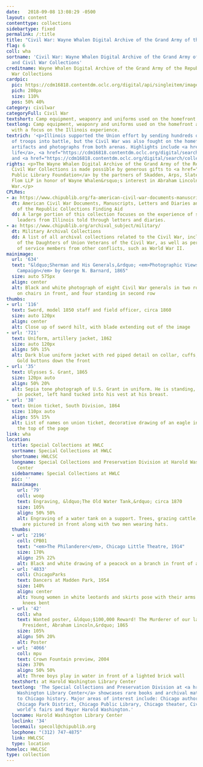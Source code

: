 ```yaml
---
date:   2018-09-08 13:08:29 -0500
layout: content
contenttype: collections
sidebartype: fixed
permalink: /:title
title: "Civil War: Wayne Whalen Digital Archive of the Grand Army of the Republic and Civil War Collections"
flag: 6
coll: wha
sortname: 'Civil War: Wayne Whalen Digital Archive of the Grand Army of the Republic
  and Civil War Collections'
creditname: Wayne Whalen Digital Archive of the Grand Army of the Republic and Civil
  War Collections
cardpic:
  pic: https://cdm16818.contentdm.oclc.org/digital/api/singleitem/image/wha/341/default.jpg
  pich: 280px
  size: 110%
  pos: 50% 40%
category: civilwar
categoryFull: Civil War
textshort: Camp equipment, weaponry and uniforms used on the homefront and the battlefield.
textlong: Camp equipment, weaponry and uniforms used on the homefront and the battlefield,
  with a focus on the Illinois experience.
textrich: '<p>Illinois supported the Union effort by sending hundreds of thousands
  of troops into battle, but the Civil War was also fought on the homefront. </p><p>Examine
  artifacts and photographs from both arenas. Highlights include <a href="https://cdm16818.contentdm.oclc.org/digital/search/collection/wha/searchterm/camp+life/field/subjeb/mode/all/conn/and/order/title/ad/asc">camp
  life</a>, <a href="https://cdm16818.contentdm.oclc.org/digital/search/collection/wha/searchterm/small+arms/field/all/mode/exact/conn/and/order/nosort/ad/asc">swords</a>
  and <a href="https://cdm16818.contentdm.oclc.org/digital/search/collection/wha/searchterm/clothing/field/all/mode/exact/conn/and/order/nosort/ad/asc">uniforms</a>.</p> '
rights: <p>The Wayne Whalen Digital Archive of the Grand Army of the Republic and
  Civil War Collections is made possible by generous gifts to <a href="http://cplfoundation.org/">Chicago
  Public Library Foundation</a> by the partners of Skadden, Arps, Slate, Meagher &amp;
  Flom LLP in honor of Wayne Whalen&rsquo;s interest in Abraham Lincoln and the Civil
  War.</p>
CPLRes:
- a: https://www.chipublib.org/fa-american-civil-war-documents-manuscripts-letters-and-diaries-and-grand-army-of-the-republic-collection/
  dt: American Civil War Documents, Manuscripts, Letters and Diaries and Grand Army
    of the Republic Collections Finding Aid
  dd: A large portion of this collection focuses on the experience of soldiers and
    leaders from Illinois told through letters and diaries.
- a: https://www.chipublib.org/archival_subject/military/
  dt: Military Archival Collections
  dd: A list of all archival collections related to the Civil War, including records
    of the Daughters of Union Veterans of the Civil War, as well as personal collections
    of service members from other conflicts, such as World War II.
mainimage:
  url: '634'
  text: "&ldquo;Sherman and His Generals,&rdquo; <em>Photographic Views of Sherman&rsquo;s
    Campaign</em> by George N. Barnard, 1865"
  size: auto 575px
  align: center
  alt: Black and white photograph of eight Civil War generals in two rows. Four seated
    on chairs in front, and four standing in second row 
thumbs:
- url: '116'
  text: Sword, model 1850 staff and field officer, circa 1860
  size: auto 120px
  align: center
  alt: Close up of sword hilt, with blade extending out of the image
- url: '721'
  text: Uniform, artillery jacket, 1862
  size: auto 120px
  align: 50% 15%
  alt: Dark blue uniform jacket with red piped detail on collar, cuffs, and seams.
    Gold buttons down the front
- url: '35'
  text: Ulysses S. Grant, 1865
  size: 120px auto
  align: 50% 20%
  alt: Sepia tone photograph of U.S. Grant in uniform. He is standing, right hand
    in pocket, left hand tucked into his vest at his breast.
- url: '38'
  text: Union ticket, South Division, 1864
  size: 110px auto
  align: 55% 15%
  alt: List of names on union ticket, decorative drawing of an eagle in a circle at
    the top of the page
link: wha
location:
  title: Special Collections at HWLC
  sortname: Special Collections at HWLC
  shortname: HWLCSC
  longname: Special Collections and Preservation Division at Harold Washington Library
    Center
  sidebarname: Special Collections at HWLC
  pic: ''
  mainimage:
    url: '79'
    coll: woop
    text: Engraving, &ldquo;The Old Water Tank,&rdquo; circa 1870
    size: 105%
    align: 50% 50%
    alt: Engraving of a water tank on a support. Trees, grazing cattle, and a fence
      are pictured in front along with two men wearing hats.
  thumbs:
  - url: '2196'
    coll: CPB01
    text: "<em>The Philanderer</em>, Chicago Little Theatre, 1914"
    size: 170%
    align: 25% 22%
    alt: Black and white drawing of a peacock on a branch in front of an orange circle
  - url: '4833'
    coll: ChicagoParks
    text: Dancers at Madden Park, 1954
    size: 140%
    align: center
    alt: Young women in white leotards and skirts pose with their arms extended and
      knees bent
  - url: '42'
    coll: wha
    text: Wanted poster, &ldquo;$100,000 Reward! The Murderer of our late beloved
      President, Abraham Lincoln,&rdquo; 1865
    size: 105%
    align: 50% 20%
    alt: Poster
  - url: '4066'
    coll: mpu
    text: Crown Fountain preview, 2004
    size: 370%
    align: 50% 50%
    alt: Three boys play in water in front of a lighted brick wall
  textshort: at Harold Washington Library Center
  textlong: 'The Special Collections and Preservation Division at <a href="https://www.chipublib.org/locations/34">Harold
    Washington Library Center</a> showcases rare books and archival material relating
    to Chicago history. Major areas of interest include: Chicago authors and publishing,
    Chicago Park District, Chicago Public Library, Chicago theater, Civil War, Chicago’s
    world’s fairs and Mayor Harold Washington.'
  locname: Harold Washington Library Center
  loclink: '34'
  locemail: specoll@chipublib.org
  locphone: "(312) 747-4875"
  link: HWLCSC
  type: location
homeloc: HWLCSC
type: collection
---
```

